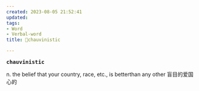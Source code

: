 ```yaml
---
created: 2023-08-05 21:52:41
updated: 
tags: 
- Word
- Verbal-word
title: 🚩chauvinistic

---
```


<pre><strong>chauvinistic</strong></pre>
n. the belief that your country, race, etc., is betterthan any other
盲目的爱国心的